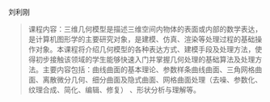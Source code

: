 刘利刚

> 课程内容：三维几何模型是描述三维空间内物体的表面或内部的数学表达，是计算机图形学的主要研究对象，是建模、仿真、渲染等处理过程的基础操作对象。本课程将介绍几何模型的各种表达方式、建模手段及处理方法，使得初步接触该领域的学生能够快速入门并掌握几何处理的基础算法及处理方法。主要内容包括：曲线曲面的基本理论、参数样条曲线曲面、三角网格曲面、离散微分几何、细分曲面及隐式曲面、网格曲面处理（去噪、参数化、纹理合成、简化、编辑、修复） 、形状分析与理解等。